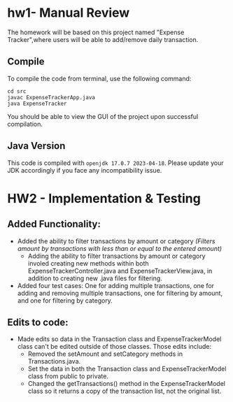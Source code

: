# hw1- Manual Review

The homework will be based on this project named "Expense Tracker",where users will be able to add/remove daily transaction. 

## Compile

To compile the code from terminal, use the following command:
```
cd src
javac ExpenseTrackerApp.java
java ExpenseTracker
```

You should be able to view the GUI of the project upon successful compilation. 

## Java Version
This code is compiled with ```openjdk 17.0.7 2023-04-18```. Please update your JDK accordingly if you face any incompatibility issue.


# HW2 - Implementation & Testing

## Added Functionality:

- Added the ability to filter transactions by amount or category *(Filters amount by transactions with less than or equal to the entered amount)*
  - Adding the ability to filter transactions by amount or category involed creating new methods within both ExpenseTrackerController.java and ExpenseTrackerView.java, in addition to creating new .java files for filtering.
- Added four test cases: One for adding multiple transactions, one for adding and removing multiple transactions, one for filtering by amount, and one for filtering by category.

## Edits to code:

- Made edits so data in the Transaction class and ExpenseTrackerModel class can't be edited outside of those classes. Those edits include:
  - Removed the setAmount and setCategory methods in Transactions.java.
  - Set the data in both the Transaction class and ExpenseTrackerModel class from public to private.
  - Changed the getTransactions() method in the ExpenseTrackerModel class so it returns a copy of the transaction list, not the original list.
